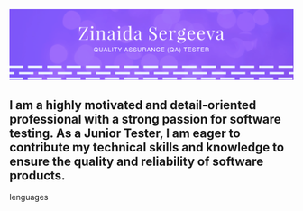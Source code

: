 ![Header](https://github.com/z-sergeeva/z-sergeeva/blob/main/pic/Снимок%20экрана%202023-10-29%20в%2018.14.07.png)

## I am a highly motivated and detail-oriented professional with a strong passion for software testing. As a Junior Tester, I am eager to contribute my technical skills and knowledge to ensure the quality and reliability of software products. 

lenguages
